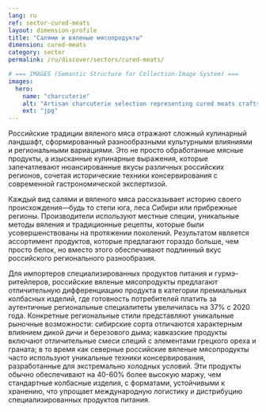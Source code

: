 ```yaml
---
lang: ru
ref: sector-cured-meats
layout: dimension-profile
title: "Салями и вяленые мясопродукты"
dimension: cured-meats
category: sector
permalink: /ru/discover/sectors/cured-meats/

# === IMAGES (Semantic Structure for Collection-Image System) ===
images:
  hero:
    name: "charcuterie"
    alt: "Artisan charcuterie selection representing cured meats craftsmanship and regional specialties"
    ext: "jpg"
---
```


Российские традиции вяленого мяса отражают сложный кулинарный ландшафт, сформированный разнообразными культурными влияниями и региональными вариациями. Это не просто обработанные мясные продукты, а изысканные кулинарные выражения, которые запечатлевают нюансированные вкусы различных российских регионов, сочетая исторические техники консервирования с современной гастрономической экспертизой.

Каждый вид салями и вяленого мяса рассказывает историю своего происхождения—будь то степи юга, леса Сибири или прибрежные регионы. Производители используют местные специи, уникальные методы вяления и традиционные рецепты, которые были усовершенствованы на протяжении поколений. Результатом является ассортимент продуктов, которые предлагают гораздо больше, чем просто белок, но вместо этого обеспечивают подлинный вкус российского регионального разнообразия.

Для импортеров специализированных продуктов питания и гурмэ-ритейлеров, российские вяленые мясопродукты предлагают отличительную дифференциацию продукта в категории премиальных колбасных изделий, где готовность потребителей платить за аутентичные региональные специалитеты увеличилась на 37% с 2020 года. Конкретные региональные стили представляют уникальные рыночные возможности: сибирские сорта отличаются характерным влиянием дикой дичи и березового дыма; кавказские продукты включают отличительные смеси специй с элементами грецкого ореха и граната; в то время как северные российские вяленые мясопродукты часто используют уникальные техники консервирования, разработанные для экстремально холодных условий. Эти продукты обычно обеспечивают на 40-60% более высокую маржу, чем стандартные колбасные изделия, с форматами, устойчивыми к хранению, что упрощает международную логистику и дистрибуцию специализированных продуктов питания.
